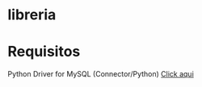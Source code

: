 # libreria

# Requisitos

Python Driver for MySQL (Connector/Python)
[Click aqui](https://dev.mysql.com/downloads/connector/python/)
